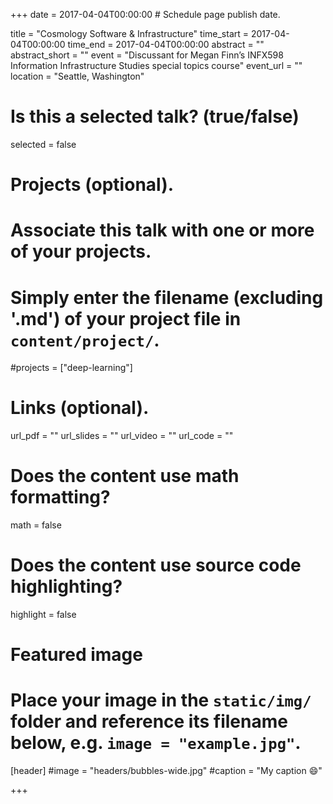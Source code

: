 +++
date = 2017-04-04T00:00:00  # Schedule page publish date.

title = "Cosmology Software & Infrastructure"
time_start = 2017-04-04T00:00:00
time_end = 2017-04-04T00:00:00
abstract = ""
abstract_short = ""
event = "Discussant for Megan Finn’s INFX598 Information Infrastructure Studies special topics course"
event_url = ""
location = "Seattle, Washington"

# Is this a selected talk? (true/false)
selected = false

# Projects (optional).
#   Associate this talk with one or more of your projects.
#   Simply enter the filename (excluding '.md') of your project file in `content/project/`.
#projects = ["deep-learning"]

# Links (optional).
url_pdf = ""
url_slides = ""
url_video = ""
url_code = ""

# Does the content use math formatting?
math = false

# Does the content use source code highlighting?
highlight = false

# Featured image
# Place your image in the `static/img/` folder and reference its filename below, e.g. `image = "example.jpg"`.
[header]
#image = "headers/bubbles-wide.jpg"
#caption = "My caption :smile:"

+++
